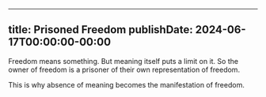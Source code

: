 
---
title: Prisoned Freedom
publishDate: 2024-06-17T00:00:00-00:00
---

Freedom means something. But meaning itself puts a limit on it. So the owner of
freedom is a prisoner of their own representation of freedom.

This is why absence of meaning becomes the manifestation of freedom.
